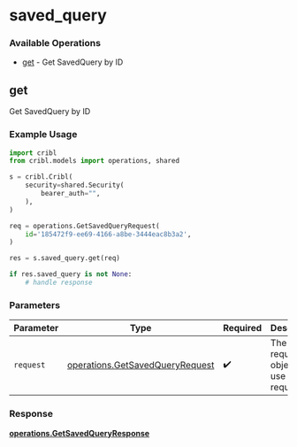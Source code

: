 # saved_query

### Available Operations

* [get](#get) - Get SavedQuery by ID

## get

Get SavedQuery by ID

### Example Usage

```python
import cribl
from cribl.models import operations, shared

s = cribl.Cribl(
    security=shared.Security(
        bearer_auth="",
    ),
)

req = operations.GetSavedQueryRequest(
    id='185472f9-ee69-4166-a8be-3444eac8b3a2',
)

res = s.saved_query.get(req)

if res.saved_query is not None:
    # handle response
```

### Parameters

| Parameter                                                                          | Type                                                                               | Required                                                                           | Description                                                                        |
| ---------------------------------------------------------------------------------- | ---------------------------------------------------------------------------------- | ---------------------------------------------------------------------------------- | ---------------------------------------------------------------------------------- |
| `request`                                                                          | [operations.GetSavedQueryRequest](../../models/operations/getsavedqueryrequest.md) | :heavy_check_mark:                                                                 | The request object to use for the request.                                         |


### Response

**[operations.GetSavedQueryResponse](../../models/operations/getsavedqueryresponse.md)**

